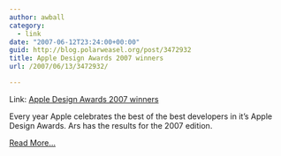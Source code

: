 ```yaml
---
author: awball
category:
  - link
date: "2007-06-12T23:24:00+00:00"
guid: http://blog.polarweasel.org/post/3472932
title: Apple Design Awards 2007 winners
url: /2007/06/13/3472932/

---
```

Link: [Apple Design Awards 2007 winners](http://arstechnica.com/journals/apple.ars/2007/06/12/apple-design-awards-winners-announced)

Every year Apple celebrates the best of the best developers in it’s Apple Design Awards. Ars has the results for the 2007 edition.

[Read More…](http://arstechnica.com/journals/apple.ars/2007/06/12/apple-design-awards-winners-announced)
